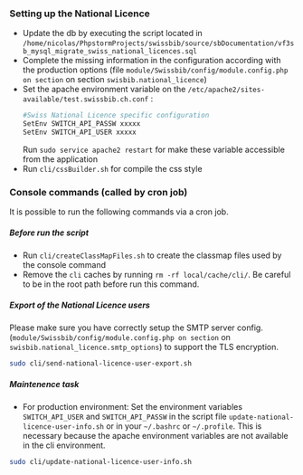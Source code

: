 ###  Setting up the National Licence
- Update the db by executing the script located in `/home/nicolas/PhpstormProjects/swissbib/source/sbDocumentation/vf3sb_mysql_migrate_swiss_national_licences.sql`
- Complete the missing information in the configuration according with the production options
(file `module/Swissbib/config/module.config.php on section` on  section `swisbib.national_licence`)
- Set the apache environment variable on the `/etc/apache2/sites-available/test.swissbib.ch.conf` :
    ```bash
    #Swiss National Licence specific configuration
    SetEnv SWITCH_API_PASSW xxxxx
    SetEnv SWITCH_API_USER xxxxx
    ```
    Run `sudo service apache2 restart` for make these variable accessible from the application
- Run `cli/cssBuilder.sh` for compile the css style


### Console commands (called by cron job)
It is possible to run the following commands via a cron job.
##### Before run the script
- Run `cli/createClassMapFiles.sh` to create the classmap files used by the console command
- Remove the `cli` caches by running  `rm -rf local/cache/cli/`. Be careful to be in the root 
path before run this command.

##### Export of the National Licence users
Please make sure you have correctly setup the SMTP server config.
(`module/Swissbib/config/module.config.php on section` on `swisbib.national_licence.smtp_options`) to support the TLS encryption.
```bash
sudo cli/send-national-licence-user-export.sh 
```

##### Maintenence task
- For production environment: Set the environment variables `SWITCH_API_USER` and `SWITCH_API_PASSW` in the script file 
`update-national-licence-user-info.sh` or in your `~/.bashrc` or `~/.profile`. This is necessary because the apache environment variables
 are not available in the cli environment.
```bash
sudo cli/update-national-licence-user-info.sh
``` 


